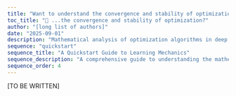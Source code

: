 ```yaml
---
title: "Want to understand the convergence and stability of optimization?"
toc_title: "🚧 ...the convergence and stability of optimization?"
author: "[long list of authors]"
date: "2025-09-01"
description: "Mathematical analysis of optimization algorithms in deep learning and their convergence properties."
sequence: "quickstart"
sequence_title: "A Quickstart Guide to Learning Mechanics"
sequence_description: "A comprehensive guide to understanding the mathematical foundations of deep learning, from optimization to generalization."
sequence_order: 4
---
```


[TO BE WRITTEN]